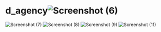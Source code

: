 # d_agency![Screenshot (6)](https://user-images.githubusercontent.com/111053985/196023259-299438cb-129d-42fd-a21e-d24546b71f70.png)
![Screenshot (7)](https://user-images.githubusercontent.com/111053985/196023285-350244e5-ac96-4ea1-8962-9443416ff521.png)
![Screenshot (8)](https://user-images.githubusercontent.com/111053985/196023302-b99f16c2-b5cb-40b8-9f83-b63ffed01c3d.png)
![Screenshot (9)](https://user-images.githubusercontent.com/111053985/196023320-2d82ca15-5086-4004-970c-b1b6a5606d19.png)
![Screenshot (11)](https://user-images.githubusercontent.com/111053985/196023330-4b3c732b-e427-4d46-8901-9288f70a0e01.png)
